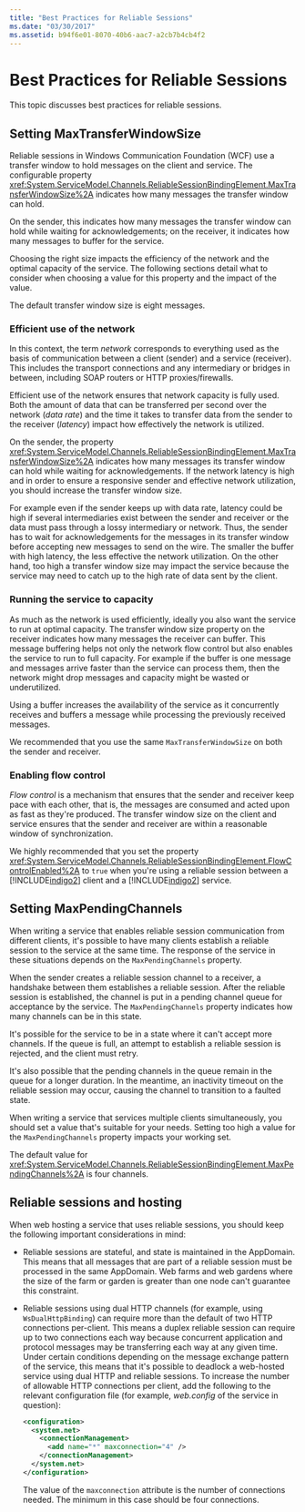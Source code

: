```yaml
---
title: "Best Practices for Reliable Sessions"
ms.date: "03/30/2017"
ms.assetid: b94f6e01-8070-40b6-aac7-a2cb7b4cb4f2
---
```


# Best Practices for Reliable Sessions

This topic discusses best practices for reliable sessions.

## Setting MaxTransferWindowSize

Reliable sessions in Windows Communication Foundation (WCF) use a transfer window to hold messages on the client and service. The configurable property <xref:System.ServiceModel.Channels.ReliableSessionBindingElement.MaxTransferWindowSize%2A> indicates how many messages the transfer window can hold.

On the sender, this indicates how many messages the transfer window can hold while waiting for acknowledgements; on the receiver, it indicates how many messages to buffer for the service.

Choosing the right size impacts the efficiency of the network and the optimal capacity of the service. The following sections detail what to consider when choosing a value for this property and the impact of the value.

The default transfer window size is eight messages.

### Efficient use of the network

In this context, the term *network* corresponds to everything used as the basis of communication between a client (sender) and a service (receiver). This includes the transport connections and any intermediary or bridges in between, including SOAP routers or HTTP proxies/firewalls.

Efficient use of the network ensures that network capacity is fully used. Both the amount of data that can be transferred per second over the network (*data rate*) and the time it takes to transfer data from the sender to the receiver (*latency*) impact how effectively the network is utilized.

On the sender, the property <xref:System.ServiceModel.Channels.ReliableSessionBindingElement.MaxTransferWindowSize%2A> indicates how many messages its transfer window can hold while waiting for acknowledgements. If the network latency is high and in order to ensure a responsive sender and effective network utilization, you should increase the transfer window size.

For example even if the sender keeps up with data rate, latency could be high if several intermediaries exist between the sender and receiver or the data must pass through a lossy intermediary or network. Thus, the sender has to wait for acknowledgements for the messages in its transfer window before accepting new messages to send on the wire. The smaller the buffer with high latency, the less effective the network utilization. On the other hand, too high a transfer window size may impact the service because the service may need to catch up to the high rate of data sent by the client.

### Running the service to capacity

As much as the network is used efficiently, ideally you also want the service to run at optimal capacity. The transfer window size property on the receiver indicates how many messages the receiver can buffer. This message buffering helps not only the network flow control but also enables the service to run to full capacity. For example if the buffer is one message and messages arrive faster than the service can process them, then the network might drop messages and capacity might be wasted or underutilized.

Using a buffer increases the availability of the service as it concurrently receives and buffers a message while processing the previously received messages.

We recommended that you use the same `MaxTransferWindowSize` on both the sender and receiver.

### Enabling flow control

*Flow control* is a mechanism that ensures that the sender and receiver keep pace with each other, that is, the messages are consumed and acted upon as fast as they're produced. The transfer window size on the client and service ensures that the sender and receiver are within a reasonable window of synchronization.

We highly recommended that you set the property <xref:System.ServiceModel.Channels.ReliableSessionBindingElement.FlowControlEnabled%2A> to `true` when you're using a reliable session between a [!INCLUDE[indigo2](../../../../includes/indigo2-md.md)] client and a [!INCLUDE[indigo2](../../../../includes/indigo2-md.md)] service.

## Setting MaxPendingChannels

When writing a service that enables reliable session communication from different clients, it's possible to have many clients establish a reliable session to the service at the same time. The response of the service in these situations depends on the `MaxPendingChannels` property.

When the sender creates a reliable session channel to a receiver, a handshake between them establishes a reliable session. After the reliable session is established, the channel is put in a pending channel queue for acceptance by the service. The `MaxPendingChannels` property indicates how many channels can be in this state.

It's possible for the service to be in a state where it can't accept more channels. If the queue is full, an attempt to establish a reliable session is rejected, and the client must retry.

It's also possible that the pending channels in the queue remain in the queue for a longer duration. In the meantime, an inactivity timeout on the reliable session may occur, causing the channel to transition to a faulted state.

When writing a service that services multiple clients simultaneously, you should set a value that's suitable for your needs. Setting too high a value for the `MaxPendingChannels` property impacts your working set.

The default value for <xref:System.ServiceModel.Channels.ReliableSessionBindingElement.MaxPendingChannels%2A> is four channels.

## Reliable sessions and hosting

When web hosting a service that uses reliable sessions, you should keep the following important considerations in mind:

- Reliable sessions are stateful, and state is maintained in the AppDomain. This means that all messages that are part of a reliable session must be processed in the same AppDomain. Web farms and web gardens where the size of the farm or garden is greater than one node can't guarantee this constraint.

- Reliable sessions using dual HTTP channels (for example, using `WsDualHttpBinding`) can require more than the default of two HTTP connections per-client. This means a duplex reliable session can require up to two connections each way because concurrent application and protocol messages may be transferring each way at any given time. Under certain conditions depending on the message exchange pattern of the service, this means that it's possible to deadlock a web-hosted service using dual HTTP and reliable sessions. To increase the number of allowable HTTP connections per client, add the following to the relevant configuration file (for example, *web.config* of the service in question):

  ```xml
  <configuration>
    <system.net>
      <connectionManagement>
        <add name="*" maxconnection="4" />
      </connectionManagement>
    </system.net>
  </configuration>
  ```

  The value of the `maxconnection` attribute is the number of connections needed. The minimum in this case should be four connections.

